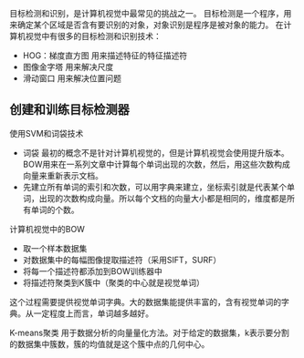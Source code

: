 目标检测和识别，是计算机视觉中最常见的挑战之一。
目标检测是一个程序，用来确定某个区域是否含有要识别的对象，对象识别是程序是被对象的能力。
在计算机视觉中有很多的目标检测和识别技术：
- HOG：梯度直方图
用来描述特征的特征描述符
- 图像金字塔
用来解决尺度
- 滑动窗口
用来解决位置问题

## 创建和训练目标检测器
使用SVM和词袋技术
- 词袋
最初的概念不是针对计算机视觉的，但是计算机视觉会使用提升版本。
BOW用来在一系列文章中计算每个单词出现的次数，然后，用这些次数构成向量来重新表示文档。
- 先建立所有单词的索引和次数，可以用字典来建立，坐标索引就是代表某个单词，出现的次数构成向量。所以每个文档的向量大小都是相同的，维度都是所有单词的个数。

计算机视觉中的BOW
- 取一个样本数据集
- 对数据集中的每幅图像提取描述符（采用SIFT，SURF）
- 将每一个描述符都添加到BOW训练器中
- 将描述符聚类到K簇中（聚类的中心就是视觉单词）

这个过程需要提供视觉单词字典。大的数据集能提供丰富的，含有视觉单词的字典。从一定程度上而言，单词越多越好。

K-means聚类
用于数据分析的向量量化方法。对于给定的数据集，k表示要分割的数据集中簇数，簇的均值就是这个簇中点的几何中心。
